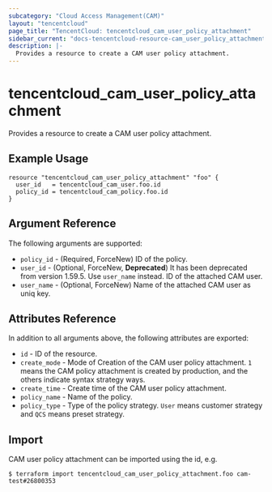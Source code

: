 ```yaml
---
subcategory: "Cloud Access Management(CAM)"
layout: "tencentcloud"
page_title: "TencentCloud: tencentcloud_cam_user_policy_attachment"
sidebar_current: "docs-tencentcloud-resource-cam_user_policy_attachment"
description: |-
  Provides a resource to create a CAM user policy attachment.
---
```


# tencentcloud_cam_user_policy_attachment

Provides a resource to create a CAM user policy attachment.

## Example Usage

```hcl
resource "tencentcloud_cam_user_policy_attachment" "foo" {
  user_id   = tencentcloud_cam_user.foo.id
  policy_id = tencentcloud_cam_policy.foo.id
}
```

## Argument Reference

The following arguments are supported:

* `policy_id` - (Required, ForceNew) ID of the policy.
* `user_id` - (Optional, ForceNew, **Deprecated**) It has been deprecated from version 1.59.5. Use `user_name` instead. ID of the attached CAM user.
* `user_name` - (Optional, ForceNew) Name of the attached CAM user as uniq key.

## Attributes Reference

In addition to all arguments above, the following attributes are exported:

* `id` - ID of the resource.
* `create_mode` - Mode of Creation of the CAM user policy attachment. `1` means the CAM policy attachment is created by production, and the others indicate syntax strategy ways.
* `create_time` - Create time of the CAM user policy attachment.
* `policy_name` - Name of the policy.
* `policy_type` - Type of the policy strategy. `User` means customer strategy and `QCS` means preset strategy.


## Import

CAM user policy attachment can be imported using the id, e.g.

```
$ terraform import tencentcloud_cam_user_policy_attachment.foo cam-test#26800353
```

